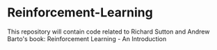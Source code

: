 # Reinforcement-Learning

This repository will contain code related to Richard Sutton and Andrew Barto's book: Reinforcement Learning - An Introduction
